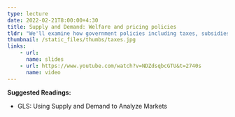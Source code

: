 ```yaml
---
type: lecture
date: 2022-02-21T8:00:00+4:30
title: Supply and Demand: Welfare and pricing policies 
tldr: "We'll examine how government policies including taxes, subsidies and price controls impact economic welfare and market outcomes "
thumbnail: /static_files/thumbs/taxes.jpg
links: 
    - url:
      name: slides
    - url: https://www.youtube.com/watch?v=NDZdsqbcGTU&t=2740s
      name: video
---
```

**Suggested Readings:**
- GLS: Using Supply and Demand to Analyze Markets

